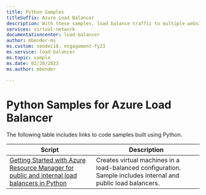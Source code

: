 ```yaml
---
title: Python Samples
titleSuffix: Azure Load Balancer
description: With these samples, load balance traffic to multiple websites. Deploy load balancers in a HA configuration.
services: virtual-network
documentationcenter: load-balancer
author: mbender-ms
ms.custom: seodec18, engagement-fy23
ms.service: load-balancer
ms.topic: sample
ms.date: 02/28/2023
ms.author: mbender

---
```

# Python Samples for Azure Load Balancer

The following table includes links to code samples built using Python.

| Script | Description |
|-|-|
| [Getting Started with Azure Resource Manager for public and internal load balancers in Python](/samples/azure-samples/azure-samples-python-management/network-python-manage-loadbalancer) | Creates virtual machines in a load-balanced configuration. Sample includes internal and public load balancers. |



